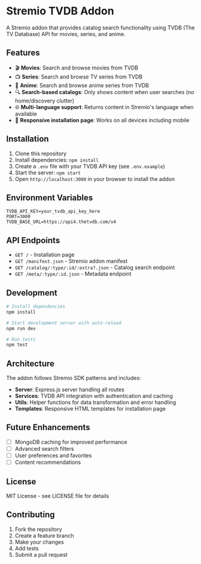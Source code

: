 # Stremio TVDB Addon

A Stremio addon that provides catalog search functionality using TVDB (The TV Database) API for movies, series, and anime.

## Features

- 🎬 **Movies**: Search and browse movies from TVDB
- 📺 **Series**: Search and browse TV series from TVDB  
- 🎌 **Anime**: Search and browse anime series from TVDB
- 🔍 **Search-based catalogs**: Only shows content when user searches (no home/discovery clutter)
- 🌐 **Multi-language support**: Returns content in Stremio's language when available
- 📱 **Responsive installation page**: Works on all devices including mobile

## Installation

1. Clone this repository
2. Install dependencies: `npm install`
3. Create a `.env` file with your TVDB API key (see `.env.example`)
4. Start the server: `npm start`
5. Open `http://localhost:3000` in your browser to install the addon

## Environment Variables

```
TVDB_API_KEY=your_tvdb_api_key_here
PORT=3000
TVDB_BASE_URL=https://api4.thetvdb.com/v4
```

## API Endpoints

- `GET /` - Installation page
- `GET /manifest.json` - Stremio addon manifest
- `GET /catalog/:type/:id/:extra?.json` - Catalog search endpoint
- `GET /meta/:type/:id.json` - Metadata endpoint

## Development

```bash
# Install dependencies
npm install

# Start development server with auto-reload
npm run dev

# Run tests
npm test
```

## Architecture

The addon follows Stremio SDK patterns and includes:

- **Server**: Express.js server handling all routes
- **Services**: TVDB API integration with authentication and caching
- **Utils**: Helper functions for data transformation and error handling
- **Templates**: Responsive HTML templates for installation page

## Future Enhancements

- [ ] MongoDB caching for improved performance
- [ ] Advanced search filters
- [ ] User preferences and favorites
- [ ] Content recommendations

## License

MIT License - see LICENSE file for details

## Contributing

1. Fork the repository
2. Create a feature branch
3. Make your changes
4. Add tests
5. Submit a pull request
